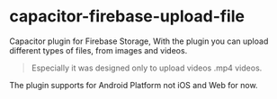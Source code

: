 # capacitor-firebase-upload-file
Capacitor plugin for Firebase Storage, With the plugin you can upload different types of files, from images and videos.
> Especially it was designed only to upload videos .mp4 videos.

The plugin supports for Android Platform not iOS and Web for now.
